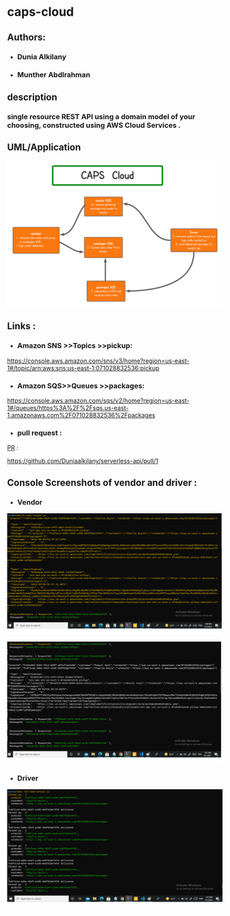 # caps-cloud

## Authors: 

* ### Dunia Alkilany 
* ### Munther Abdlrahman

## description
  ###  single resource REST API using a domain model of your choosing, constructed using AWS Cloud Services .



  ## UML/Application

![img](/assets/caps-cloud.png)
   



## Links :

* ### Amazon SNS >>Topics >>pickup:

 https://console.aws.amazon.com/sns/v3/home?region=us-east-1#/topic/arn:aws:sns:us-east-1:071028832536:pickup

* ### Amazon SQS>>Queues >>packages:

 https://console.aws.amazon.com/sqs/v2/home?region=us-east-1#/queues/https%3A%2F%2Fsqs.us-east-1.amazonaws.com%2F071028832536%2Fpackages

* ### pull request :
[PR](https://github.com/Duniaalkilany/caps-cloud/pull/1) :

https://github.com/Duniaalkilany/serverless-api/pull/1




## Console Screenshots of vendor and driver :

* ### Vendor 


![img](/assets/vendor1.png)


![img](/assets/vendor2.png)


* ### Driver


![img](/assets/driver.png)